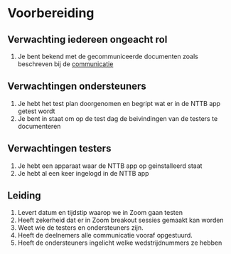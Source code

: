 # Voorbereiding

## Verwachting iedereen ongeacht rol

1. Je bent bekend met de gecommuniceerde documenten zoals beschreven bij de [communicatie](./README.md#communicatie)

## Verwachtingen ondersteuners

1. Je hebt het test plan doorgenomen en begript wat er in de NTTB app getest wordt
2. Je bent in staat om op de test dag de beivindingen van de testers te documenteren

## Verwachtingen testers

1. Je hebt een apparaat waar de NTTB app op geinstalleerd staat
2. Je hebt al een keer ingelogd in de NTTB app

## Leiding

1. Levert datum en tijdstip waarop we in Zoom gaan testen
2. Heeft zekerheid dat er in Zoom breakout sessies gemaakt kan worden
3. Weet wie de testers en ondersteuners zijn.
4. Heeft de deelnemers alle communicatie vooraf opgestuurd.
5. Heeft de ondersteuners ingelicht welke wedstrijdnummers ze hebben
